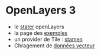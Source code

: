 OpenLayers 3
============

* le [stater](http://openlayers.org/en/v3.0.0/doc/quickstart.html) openLayers
* la page des [exemples](http://openlayers.org/en/v3.0.0/examples/)
* un provider de Tile : [stamen](http://maps.stamen.com/#watercolor/12/37.7706/-122.3782)
* Chragement de [données vecteur](https://github.com/openlayers/ol3/wiki/Minimal-Vector-API)
